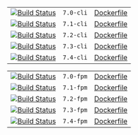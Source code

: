 |                                                                                                                |               |                                                                        |
| -------------------------------------------------------------------------------------------------------------- | ------------- | ---------------------------------------------------------------------- |
| [![Build Status](https://travis-ci.org/jexperton/php.svg?branch=7.0-cli)](https://travis-ci.org/jexperton/php) | ```7.0-cli``` | [Dockerfile](https://github.com/jexperton/php/blob/7.0-cli/Dockerfile) |
| [![Build Status](https://travis-ci.org/jexperton/php.svg?branch=7.1-cli)](https://travis-ci.org/jexperton/php) | ```7.1-cli``` | [Dockerfile](https://github.com/jexperton/php/blob/7.1-cli/Dockerfile) |
| [![Build Status](https://travis-ci.org/jexperton/php.svg?branch=7.2-cli)](https://travis-ci.org/jexperton/php) | ```7.2-cli``` | [Dockerfile](https://github.com/jexperton/php/blob/7.2-cli/Dockerfile) |
| [![Build Status](https://travis-ci.org/jexperton/php.svg?branch=7.3-cli)](https://travis-ci.org/jexperton/php) | ```7.3-cli``` | [Dockerfile](https://github.com/jexperton/php/blob/7.3-cli/Dockerfile) |
| [![Build Status](https://travis-ci.org/jexperton/php.svg?branch=7.4-cli)](https://travis-ci.org/jexperton/php) | ```7.4-cli``` | [Dockerfile](https://github.com/jexperton/php/blob/7.4-cli/Dockerfile) |

|                                                                                                                |               |                                                                        |
| -------------------------------------------------------------------------------------------------------------- | ------------- | ---------------------------------------------------------------------- |
| [![Build Status](https://travis-ci.org/jexperton/php.svg?branch=7.0-fpm)](https://travis-ci.org/jexperton/php) | ```7.0-fpm``` | [Dockerfile](https://github.com/jexperton/php/blob/7.0-fpm/Dockerfile) |
| [![Build Status](https://travis-ci.org/jexperton/php.svg?branch=7.1-fpm)](https://travis-ci.org/jexperton/php) | ```7.1-fpm``` | [Dockerfile](https://github.com/jexperton/php/blob/7.1-fpm/Dockerfile) |
| [![Build Status](https://travis-ci.org/jexperton/php.svg?branch=7.2-fpm)](https://travis-ci.org/jexperton/php) | ```7.2-fpm``` | [Dockerfile](https://github.com/jexperton/php/blob/7.2-fpm/Dockerfile) |
| [![Build Status](https://travis-ci.org/jexperton/php.svg?branch=7.3-fpm)](https://travis-ci.org/jexperton/php) | ```7.3-fpm``` | [Dockerfile](https://github.com/jexperton/php/blob/7.3-fpm/Dockerfile) |
| [![Build Status](https://travis-ci.org/jexperton/php.svg?branch=7.4-fpm)](https://travis-ci.org/jexperton/php) | ```7.4-fpm``` | [Dockerfile](https://github.com/jexperton/php/blob/7.4-fpm/Dockerfile) |
